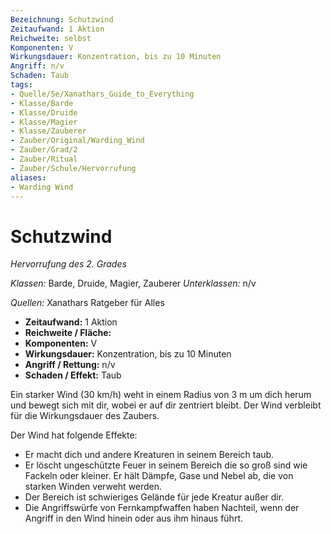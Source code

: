 ```yaml
---
Bezeichnung: Schutzwind
Zeitaufwand: 1 Aktion
Reichweite: selbst
Komponenten: V
Wirkungsdauer: Konzentration, bis zu 10 Minuten
Angriff: n/v
Schaden: Taub
tags:
- Quelle/5e/Xanathars_Guide_to_Everything
- Klasse/Barde
- Klasse/Druide
- Klasse/Magier
- Klasse/Zauberer
- Zauber/Original/Warding_Wind
- Zauber/Grad/2
- Zauber/Ritual
- Zauber/Schule/Hervorrufung
aliases:
- Warding Wind
---
```

# Schutzwind
_Hervorrufung des 2. Grades_

_Klassen:_ Barde, Druide, Magier, Zauberer
_Unterklassen:_  n/v

_Quellen:_ Xanathars Ratgeber für Alles

- **Zeitaufwand:** 1 Aktion
- **Reichweite / Fläche:** 
- **Komponenten:** V
- **Wirkungsdauer:** Konzentration, bis zu 10 Minuten
- **Angriff / Rettung:** n/v
- **Schaden / Effekt:**  Taub

Ein starker Wind (30 km/h) weht in einem Radius von 3 m um dich herum und bewegt sich mit dir, wobei er auf dir zentriert bleibt. Der Wind verbleibt für die Wirkungsdauer des Zaubers.

Der Wind hat folgende Effekte: 

- Er macht dich und andere Kreaturen in seinem Bereich taub. 
- Er löscht ungeschützte Feuer in seinem Bereich die so groß sind wie Fackeln oder kleiner. Er hält Dämpfe, Gase und Nebel ab, die von starken Winden verweht werden. 
- Der Bereich ist schwieriges Gelände für jede Kreatur außer dir. 
- Die Angriffswürfe von Fernkampfwaffen haben Nachteil, wenn der Angriff in den Wind hinein oder aus ihm hinaus führt.